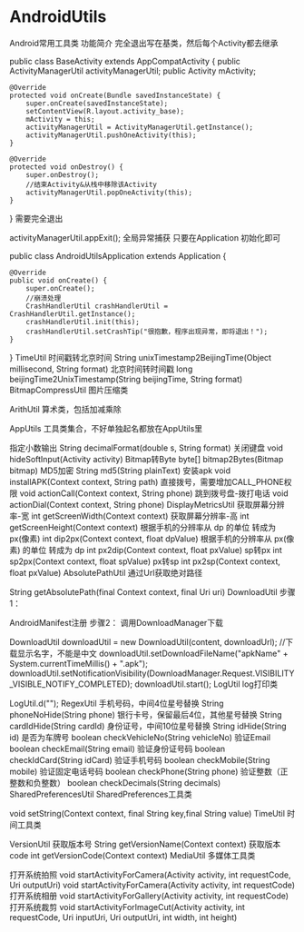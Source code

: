 # AndroidUtils
Android常用工具类
功能简介
完全退出
​写在基类，然后每个Activity都去继承

public class BaseActivity extends AppCompatActivity {
    public ActivityManagerUtil activityManagerUtil;
    public Activity mActivity;

    @Override
    protected void onCreate(Bundle savedInstanceState) {
        super.onCreate(savedInstanceState);
        setContentView(R.layout.activity_base);
        mActivity = this;
        activityManagerUtil = ActivityManagerUtil.getInstance();
        activityManagerUtil.pushOneActivity(this);
    }

    @Override
    protected void onDestroy() {
        super.onDestroy();
        //结束Activity&从栈中移除该Activity
        activityManagerUtil.popOneActivity(this);
    }

}
需要完全退出

activityManagerUtil.appExit();
全局异常捕获
只要在Application 初始化即可

public class AndroidUtilsApplication extends Application {

    @Override
    public void onCreate() {
        super.onCreate();
        //崩溃处理
        CrashHandlerUtil crashHandlerUtil = CrashHandlerUtil.getInstance();
        crashHandlerUtil.init(this);
        crashHandlerUtil.setCrashTip("很抱歉，程序出现异常，即将退出！");
    }
}
TimeUtil
时间戳转北京时间
String unixTimestamp2BeijingTime(Object millisecond, String format)
北京时间转时间戳
long beijingTime2UnixTimestamp(String beijingTime, String format)
BitmapCompressUtil
图片压缩类

ArithUtil
算术类，包括加减乘除

AppUtils
工具类集合，不好单独起名都放在AppUtils里

指定小数输出
 String decimalFormat(double s, String format)
关闭键盘
void hideSoftInput(Activity activity)
Bitmap转Byte
byte[] bitmap2Bytes(Bitmap bitmap)
MD5加密
String md5(String plainText)
安装apk
void installAPK(Context context, String path)
直接拨号，需要增加CALL_PHONE权限
void actionCall(Context context, String phone)
跳到拨号盘-拨打电话
void actionDial(Context context, String phone)
DisplayMetricsUtil
获取屏幕分辨率-宽
int getScreenWidth(Context context)
获取屏幕分辨率-高
int getScreenHeight(Context context)
根据手机的分辨率从 dp 的单位 转成为 px(像素)
int dip2px(Context context, float dpValue)
根据手机的分辨率从 px(像素) 的单位 转成为 dp
int px2dip(Context context, float pxValue)
sp转px
int sp2px(Context context, float spValue)
px转sp
int px2sp(Context context, float pxValue)
AbsolutePathUtil
通过Url获取绝对路径

String getAbsolutePath(final Context context, final Uri uri)
DownloadUtil
步骤1：

AndroidManifest注册
<receiver android:name="com.wuxiaolong.androidutils.library.DownloadUtil$DownloadManagerReceiver">
<intent-filter>
<action android:name="android.intent.action.DOWNLOAD_NOTIFICATION_CLICKED"/>
<action android:name="android.intent.action.DOWNLOAD_COMPLETE"/>
</intent-filter>
</receiver>
步骤2： 调用DownloadManager下载

DownloadUtil downloadUtil = new DownloadUtil(content, downloadUrl);
//下载显示名字，不能是中文
downloadUtil.setDownloadFileName("apkName" + System.currentTimeMillis() + ".apk");
downloadUtil.setNotificationVisibility(DownloadManager.Request.VISIBILITY_VISIBLE_NOTIFY_COMPLETED);
downloadUtil.start();
LogUtil
log打印类

LogUtil.d("");
RegexUtil
手机号码，中间4位星号替换
String phoneNoHide(String phone)
银行卡号，保留最后4位，其他星号替换
String cardIdHide(String cardId)
身份证号，中间10位星号替换
String idHide(String id)
是否为车牌号
 boolean checkVehicleNo(String vehicleNo)
验证Email
boolean checkEmail(String email)
验证身份证号码
boolean checkIdCard(String idCard)
验证手机号码
boolean checkMobile(String mobile)
验证固定电话号码
 boolean checkPhone(String phone)
验证整数（正整数和负整数）
boolean checkDecimals(String decimals)
SharedPreferencesUtil
SharedPreferences工具类

void setString(Context context, final String key,final String value)
TimeUtil
时间工具类

VersionUtil
获取版本号
String getVersionName(Context context)
获取版本code
int getVersionCode(Context context)
MediaUtil
多媒体工具类

打开系统拍照
void startActivityForCamera(Activity activity, int requestCode, Uri outputUri)
void startActivityForCamera(Activity activity, int requestCode)
打开系统相册
void startActivityForGallery(Activity activity, int requestCode)
打开系统裁剪
void startActivityForImageCut(Activity activity, int requestCode,
                                          Uri inputUri, Uri outputUri,
                                          int width, int height)

